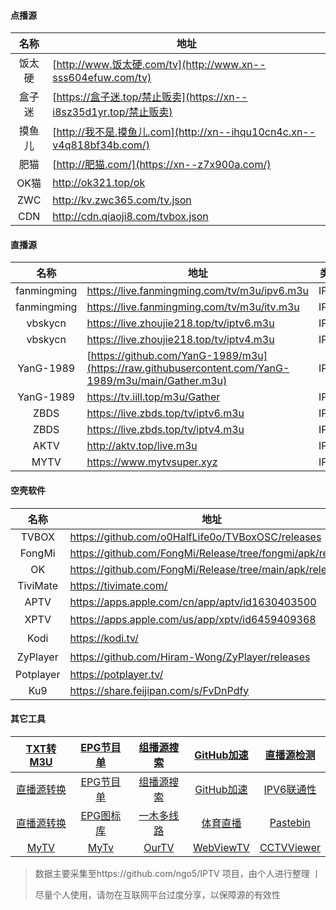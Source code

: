 #### 点播源

|  名称  | 地址                                                         |
| :----: | ------------------------------------------------------------ |
| 饭太硬 | [http://www.饭太硬.com/tv](http://www.xn--sss604efuw.com/tv) |
| 盒子迷 | [https://盒子迷.top/禁止贩卖](https://xn--i8sz35d1yr.top/禁止贩卖) |
| 摸鱼儿 | [http://我不是.摸鱼儿.com](http://xn--ihqu10cn4c.xn--v4q818bf34b.com/) |
|  肥猫  | [http://肥猫.com/](https://xn--z7x900a.com/)                 |
|  OK猫  | http://ok321.top/ok                                          |
|  ZWC   | http://kv.zwc365.com/tv.json                                 |
|  CDN   | http://cdn.qiaoji8.com/tvbox.json                            |

#### 直播源

|    名称     | 地址                                                         | 类型 |
| :---------: | ------------------------------------------------------------ | :--: |
| fanmingming | https://live.fanmingming.com/tv/m3u/ipv6.m3u                 | IPV6 |
| fanmingming | https://live.fanmingming.com/tv/m3u/itv.m3u                  | IPV4 |
|   vbskycn   | https://live.zhoujie218.top/tv/iptv6.m3u                     | IPV6 |
|   vbskycn   | https://live.zhoujie218.top/tv/iptv4.m3u                     | IPV4 |
|  YanG-1989  | [https://github.com/YanG-1989/m3u](https://raw.githubusercontent.com/YanG-1989/m3u/main/Gather.m3u) | IPV6 |
|  YanG-1989  | https://tv.iill.top/m3u/Gather                               | IPV4 |
|    ZBDS     | https://live.zbds.top/tv/iptv6.m3u                           | IPV6 |
|    ZBDS     | https://live.zbds.top/tv/iptv4.m3u                           | IPV4 |
|    AKTV     | http://aktv.top/live.m3u                                     | IPV4 |
|    MYTV     | https://www.mytvsuper.xyz                                    | IPV4 |

#### 空壳软件

|   名称    | 地址                                                      |  备注   |
| :-------: | --------------------------------------------------------- | :-----: |
|   TVBOX   | https://github.com/o0HalfLife0o/TVBoxOSC/releases         | Android |
|  FongMi   | https://github.com/FongMi/Release/tree/fongmi/apk/release | Android |
|    OK     | https://github.com/FongMi/Release/tree/main/apk/release   | Android |
| TiviMate  | https://tivimate.com/                                     | Android |
|   APTV    | https://apps.apple.com/cn/app/aptv/id1630403500           |   iOS   |
|   XPTV    | https://apps.apple.com/us/app/xptv/id6459409368           | 美区iOS |
|   Kodi    | https://kodi.tv/                                          | 全平台  |
| ZyPlayer  | https://github.com/Hiram-Wong/ZyPlayer/releases           | 多平台  |
| Potplayer | https://potplayer.tv/                                     | Windows |
|    Ku9    | https://share.feijipan.com/s/FvDnPdfy                     | Android |

#### 其它工具

|   [TXT转M3U](https://live.fanmingming.com/txt2m3u/)    |       [EPG节目单](https://live.fanmingming.com/e.xml)        |              [组播源搜索](http://tonkiang.us/?)              |             [GitHub加速](https://gh-proxy.com/)              |   [直播源检测](https://github.com/zhimin-dev/iptv-checker)   |
| :----------------------------------------------------: | :----------------------------------------------------------: | :----------------------------------------------------------: | :----------------------------------------------------------: | :----------------------------------------------------------: |
|  [直播源转换](https://guihet.com/convert-m3u-js.html)  | [EPG节目单](https://epg.pw/test_channel_page.html?lang=zh-hans) |     [组播源搜索](http://www.foodieguide.com/iptvsearch)      |                [GitHub加速](https://ghp.ci/)                 |              [IPV6联通性](https://testipv6.cn/)              |
|         [直播源转换](https://zbds.top/tools/)          |     [EPG图标库](https://assets.livednow.com/guide.html)      | [一木多线路](https://ghp.ci/https://raw.githubusercontent.com/xianyuyimu/TVBOX-/main/TVBox/%E4%B8%80%E6%9C%A8%E5%A4%9A%E7%BA%BF%E8%B7%AF.json) |            [体育直播](http://www.qiumi1314.com/)             |                 [Pastebin](https://shz.al/)                  |
| [MyTV](https://github.com/lizongying/my-tv-0/releases) | [MyTv](https://github.com/yaoxieyoulei/mytv-android/releases) |   [OurTV](https://github.com/andandroidor/ourtv/releases)    | [WebViewTV](https://github.com/hxh19950701/WebViewTvLive/releases) | [CCTVViewer](https://github.com/Eanya-Tonic/CCTV_Viewer/releases) |

> 数据主要采集至https://github.com/ngo5/IPTV 项目，由个人进行整理 丨
>
> 尽量个人使用，请勿在互联网平台过度分享，以保障源的有效性

